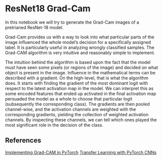 # ResNet18 Grad-Cam

In this notebook we will try to generate the Grad-Cam images of a pretrianed ResNet-18 model.

Grad-Cam provides us with a way to look into what particular parts of the image influenced the whole model’s decision for a specifically assigned label. It is particularly useful in analyzing wrongly classified samples. The Grad-CAM algorithm is very intuitive and reasonably simple to implement.

The intuition behind the algorithm is based upon the fact that the model must have seen some pixels (or regions of the image) and decided on what object is present in the image. Influence in the mathematical terms can be described with a gradient. On the high-level, that is what the algorithm does. It starts with finding the gradient of the most dominant logit with respect to the latest activation map in the model. We can interpret this as some encoded features that ended up activated in the final activation map persuaded the model as a whole to choose that particular logit (subsequently the corresponding class). The gradients are then pooled channel-wise, and the activation channels are weighted with the corresponding gradients, yielding the collection of weighted activation channels. By inspecting these channels, we can tell which ones played the most significant role in the decision of the class.

## References
[Implementing Grad-CAM in PyTorch](https://python.plainenglish.io/part-2-transfer-learning-with-pytorch-cnns-for-beginners-2b5d247ac311)
[Transfer Learning with PyTorch CNNs]([https://python.plainenglish.io/part-2-transfer-learning-with-pytorch-cnns-for-beginners-2b5d247ac311](https://python.plainenglish.io/part-2-transfer-learning-with-pytorch-cnns-for-beginners-2b5d247ac311))
